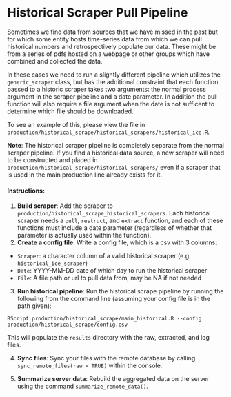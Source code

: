 # Historical Scraper Pull Pipeline

Sometimes we find data from sources that we have missed in the past but for which some entity hosts time-series data from which we can pull historical numbers and retrospectively populate our data. These might be from a series of pdfs hosted on a webpage or other groups which have combined and collected the data. 

In these cases we need to run a slightly different pipeline which utilizes the `generic_scraper` class, but has the additional constraint that each function passed to a historic scraper takes two arguments: the normal process argument in the scraper pipeline and a date parameter.  In addition the pull function will also require a file argument when the date is not sufficent to determine which file should be downloaded. 

To see an example of this, please view the file in `production/historical_scrape/historical_scrapers/historical_ice.R`. 

**Note**: The historical scraper pipeline is completely separate from the normal scraper pipeline. If you find a historical data source, a new scraper will need to be constructed and placed in `production/historical_scrape/historical_scrapers/` even if a scraper that is used in the main production line already exists for it. 

#### Instructions: 

1. **Build scraper**: Add the scraper to `production/historical_scrape_historical_scrapers`. Each historical scraper needs a `pull`, `restruct`, and `extract` function, and each of these functions must include a date parameter (regardless of whether that parameter is actually used within the function). 
2. **Create a config file**: Write a config file, which is a csv with 3 columns: 

* `Scraper`: a character column of a valid historical scraper (e.g. `historical_ice_scraper`) 
* `Date`: YYYY-MM-DD date of which day to run the historical scraper
* `File`: A file path or url to pull data from, may be NA if not needed
3. **Run historical pipeline**: Run the historical scrape pipeline by running the following from the command line (assuming your config file is in the path given): 
```
RScript production/historical_scrape/main_historical.R --config production/historical_scrape/config.csv
```
This will populate the `results` directory with the raw, extracted, and log files. 

4. **Sync files**: Sync your files with the remote database by calling `sync_remote_files(raw = TRUE)` within the console. 

5. **Summarize server data**: Rebuild the aggregated data on the server using the command `summarize_remote_data()`.  
